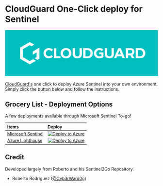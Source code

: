 # CloudGuard One-Click deploy for Sentinel



<img src="resources/images/Cloudguard_Logo.jpg" alt="CloudGuard One-Click deploy for Sentinel" width="800"/>

[CloudGuard's](https://cloudguard.ai/) one click to deploy Azure Sentinel into your own environment. Simply click the button below and follow the instructions.

## Grocery List - Deployment Options

A few deployments available through Microsoft Sentinel To-go!

| Items | Deploy | 
| :---| :---| 
| [Microsoft Sentinel](https://github.com/cloudguardai/CloudGuard-Deploy/tree/master/microsoft-sentinel) | [![Deploy to Azure](https://aka.ms/deploytoazurebutton)](https://portal.azure.com/#create/Microsoft.Template/uri/https%3A%2F%2Fraw.githubusercontent.com%2Fcloudguardai%2FCloudGuard-Deploy%2Fmaster%2Fmicrosoft-sentinel%2Fazuredeploy.json/createUIDefinitionUri/https%3A%2F%2Fraw.githubusercontent.com%2Fcloudguardai%2FCloudGuard-Deploy%2Fmaster%2Fmicrosoft-sentinel%2Fuidefinition.json) |
| [Azure Lighthouse](https://github.com/cloudguardai/CloudGuard-Deploy/tree/master/deploy-lighthouse) | [![Deploy to Azure](https://aka.ms/deploytoazurebutton)](https://portal.azure.com/#create/Microsoft.Template/uri/https%3A%2F%2Fraw.githubusercontent.com%2Fcloudguardai%2FCloudGuard-Deploy%2Fmaster%2Fdeploy-lighthouse%2Flighthouse.json) |

## Credit
Developed largely from Roberto and his Sentinel2Go Repository.
* Roberto Rodriguez ([@Cyb3rWard0g](https://twitter.com/Cyb3rWard0g))


